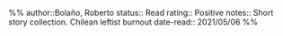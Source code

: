 %%
author::Bolaño, Roberto
status::  Read
rating:: Positive
notes:: Short story collection. Chilean leftist burnout
date-read:: 2021/05/06
%%